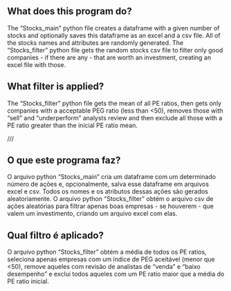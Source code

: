 ## What does this program do?
The “Stocks_main” python file creates a dataframe with a given number of stocks and
optionally saves this dataframe as an excel and a csv file. All of the stocks names and
attributes are randomly generated. The “Stocks_filter” python file gets the random stocks
csv file to filter only good companies - if there are any - that are worth an investment,
creating an excel file with those.
## What filter is applied?
The “Stocks_filter” python file gets the mean of all PE ratios, then gets only companies with
a acceptable PEG ratio (less than <50), removes those with “sell” and “underperform”
analysts review and then exclude all those with a PE ratio greater than the inicial PE ratio
mean.

///

## O que este programa faz?
O arquivo python “Stocks_main” cria um dataframe com um determinado número de ações e,
opcionalmente, salva esse dataframe em arquivos excel e csv. Todos os nomes e os atributos
dessas ações são gerados aleatoriamente. O arquivo python “Stocks_filter” obtém o arquivo
csv de ações aleatórias para filtrar apenas boas empresas - se houverem - que valem um
investimento, criando um arquivo excel com elas.

## Qual filtro é aplicado?
O arquivo python “Stocks_filter” obtém a média de todos os PE ratios, seleciona apenas
empresas com um índice de PEG aceitável (menor que <50), remove aqueles com revisão de
analistas de “venda” e “baixo desempenho” e exclui todos aqueles com um PE ratio maior que
a média do PE ratio inicial.
